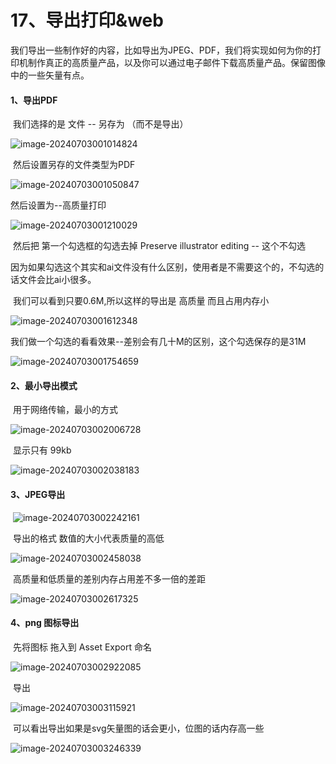 

# 17、导出打印&web



​		我们导出一些制作好的内容，比如导出为JPEG、PDF，我们将实现如何为你的打印机制作真正的高质量产品，以及你可以通过电子邮件下载高质量产品。保留图像中的一些矢量有点。





#### 1、导出PDF

​		我们选择的是   文件 -- 另存为 （而不是导出）

![image-20240703001014824](./../../.vuepress/public/images/image-20240703001014824.png)





​	然后设置另存的文件类型为PDF

![image-20240703001050847](./../../.vuepress/public/images/image-20240703001050847.png)



然后设置为--高质量打印

![image-20240703001210029](./../../.vuepress/public/images/image-20240703001210029.png)

​		然后把 第一个勾选框的勾选去掉 Preserve illustrator editing -- 这个不勾选

​		因为如果勾选这个其实和ai文件没有什么区别，使用者是不需要这个的，不勾选的话文件会比ai小很多。



​		我们可以看到只要0.6M,所以这样的导出是 高质量 而且占用内存小

![image-20240703001612348](./../../.vuepress/public/images/image-20240703001612348.png)

​	我们做一个勾选的看看效果--差别会有几十M的区别，这个勾选保存的是31M

![image-20240703001754659](./../../.vuepress/public/images/image-20240703001754659.png)







#### 2、最小导出模式

​		用于网络传输，最小的方式

![image-20240703002006728](./../../.vuepress/public/images/image-20240703002006728.png)



​	显示只有 99kb

![image-20240703002038183](./../../.vuepress/public/images/image-20240703002038183.png)





#### 	3、JPEG导出

​	![image-20240703002242161](./../../.vuepress/public/images/image-20240703002242161.png)



​		导出的格式 数值的大小代表质量的高低

![image-20240703002458038](./../../.vuepress/public/images/image-20240703002458038.png)



​	高质量和低质量的差别内存占用差不多一倍的差距

![image-20240703002617325](./../../.vuepress/public/images/image-20240703002617325.png)





#### 4、png 图标导出

​		先将图标 拖入到 Asset Export 命名

![image-20240703002922085](./../../.vuepress/public/images/image-20240703002922085.png)



​	导出

![image-20240703003115921](./../../.vuepress/public/images/image-20240703003115921.png)

​		可以看出导出如果是svg矢量图的话会更小，位图的话内存高一些

![image-20240703003246339](./../../.vuepress/public/images/image-20240703003246339.png)

































































